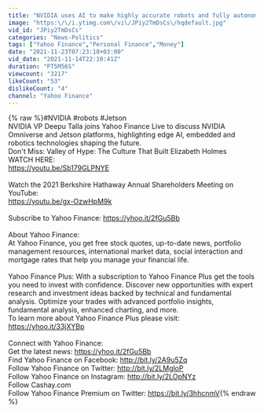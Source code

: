 ```yaml
---
title: "NVIDIA uses AI to make highly accurate robots and fully autonomous machines using a Jetson computer"
image: "https:\/\/i.ytimg.com\/vi\/JPiy2TmDsCs\/hqdefault.jpg"
vid_id: "JPiy2TmDsCs"
categories: "News-Politics"
tags: ["Yahoo Finance","Personal Finance","Money"]
date: "2021-11-23T07:23:18+03:00"
vid_date: "2021-11-14T22:10:41Z"
duration: "PT5M56S"
viewcount: "3217"
likeCount: "53"
dislikeCount: "4"
channel: "Yahoo Finance"
---
```

{% raw %}#NVIDIA #robots #Jetson <br />NVIDIA VP Deepu Talla joins Yahoo Finance Live to discuss NVIDIA Omniverse and Jetson platforms, highlighting edge AI, embedded and robotics technologies shaping the future.<br />Don't Miss: Valley of Hype: The Culture That Built Elizabeth Holmes<br />WATCH HERE:<br /><a rel="nofollow" target="blank" href="https://youtu.be/Sb179GLPNYE">https://youtu.be/Sb179GLPNYE</a><br /><br />Watch the 2021 Berkshire Hathaway Annual Shareholders Meeting on YouTube:<br /><a rel="nofollow" target="blank" href="https://youtu.be/gx-OzwHpM9k">https://youtu.be/gx-OzwHpM9k</a><br /><br />Subscribe to Yahoo Finance: <a rel="nofollow" target="blank" href="https://yhoo.it/2fGu5Bb">https://yhoo.it/2fGu5Bb</a><br /><br />About Yahoo Finance: <br />At Yahoo Finance, you get free stock quotes, up-to-date news, portfolio management resources, international market data, social interaction and mortgage rates that help you manage your financial life.<br /><br />Yahoo Finance Plus: With a subscription to Yahoo Finance Plus get the tools you need to invest with confidence. Discover new opportunities with expert research and investment ideas backed by technical and fundamental analysis. Optimize your trades with advanced portfolio insights, fundamental analysis, enhanced charting, and more.<br />To learn more about Yahoo Finance Plus please visit: <a rel="nofollow" target="blank" href="https://yhoo.it/33jXYBp">https://yhoo.it/33jXYBp</a><br /><br />Connect with Yahoo Finance:<br />Get the latest news: <a rel="nofollow" target="blank" href="https://yhoo.it/2fGu5Bb">https://yhoo.it/2fGu5Bb</a><br />Find Yahoo Finance on Facebook: <a rel="nofollow" target="blank" href="http://bit.ly/2A9u5Zq">http://bit.ly/2A9u5Zq</a><br />Follow Yahoo Finance on Twitter: <a rel="nofollow" target="blank" href="http://bit.ly/2LMgloP">http://bit.ly/2LMgloP</a><br />Follow Yahoo Finance on Instagram: <a rel="nofollow" target="blank" href="http://bit.ly/2LOpNYz">http://bit.ly/2LOpNYz</a><br />Follow Cashay.com<br />Follow Yahoo Finance Premium on Twitter: <a rel="nofollow" target="blank" href="https://bit.ly/3hhcnmV">https://bit.ly/3hhcnmV</a>{% endraw %}
